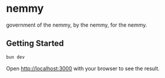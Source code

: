 # nemmy

government of the nemmy, by the nemmy, for the nemmy.

## Getting Started

```bash
bun dev
```

Open [http://localhost:3000](http://localhost:3000) with your browser to see the result.
